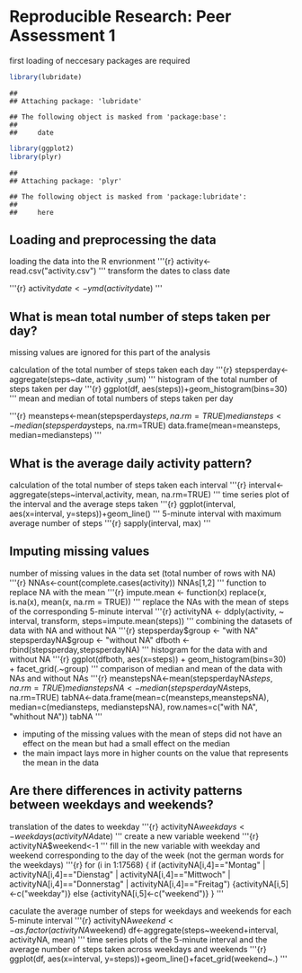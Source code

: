 # Reproducible Research: Peer Assessment 1
first loading of neccesary packages are required


```r
library(lubridate)
```

```
## 
## Attaching package: 'lubridate'
```

```
## The following object is masked from 'package:base':
## 
##     date
```

```r
library(ggplot2)
library(plyr)
```

```
## 
## Attaching package: 'plyr'
```

```
## The following object is masked from 'package:lubridate':
## 
##     here
```
## Loading and preprocessing the data

loading the data into the R envrionment
'''{r}
activity<-read.csv("activity.csv")
'''
transform the dates to class date

'''{r}
activity$date<-ymd(activity$date)
'''

## What is mean total number of steps taken per day?

missing values are ignored for this part of the analysis

calculation of the total number of steps taken each day
'''{r}
stepsperday<-aggregate(steps~date, activity ,sum)
'''
histogram of the total number of steps taken per day
'''{r}
ggplot(df, aes(steps))+geom_histogram(bins=30)
'''
mean and median of total numbers of steps taken per day

'''{r}
meansteps<-mean(stepsperday$steps, na.rm =TRUE)
mediansteps<-median(stepsperday$steps, na.rm=TRUE)
data.frame(mean=meansteps, median=mediansteps)
'''

## What is the average daily activity pattern?
calculation of the total number of steps taken each interval
'''{r}
interval<-aggregate(steps~interval,activity, mean, na.rm=TRUE)
'''
time series plot of the interval and the average steps taken
'''{r}
ggplot(interval, aes(x=interval, y=steps))+geom_line()
'''
5-minute interval with maximum average number of steps
'''{r}
sapply(interval, max)
'''

## Imputing missing values
number of missing values in the data set (total number of rows with NA)
'''{r}
NNAs<-count(complete.cases(activity))
NNAs[1,2] 
'''
function to replace NA with the mean
'''{r}
impute.mean <- function(x) replace(x, is.na(x), mean(x, na.rm = TRUE))
'''
replace the NAs with the mean of steps of the corresponding 5-minute interval
'''{r}
activityNA <- ddply(activity, ~ interval, transform, steps=impute.mean(steps))
'''
combining the datasets of data with NA and without NA
'''{r}
stepsperday$group <- "with NA"
stepsperdayNA$group <- "without NA"
dfboth <- rbind(stepsperday,stepsperdayNA)
'''
histogram for the data with and without NA
'''{r}
ggplot(dfboth, aes(x=steps)) +
        geom_histogram(bins=30) +
        facet_grid(.~group)
'''
comparison of median and mean of the data with NAs and without NAs
'''{r}
meanstepsNA<-mean(stepsperdayNA$steps, na.rm =TRUE)
medianstepsNA<-median(stepsperdayNA$steps, na.rm=TRUE)
tabNA<-data.frame(mean=c(meansteps,meanstepsNA), median=c(mediansteps, medianstepsNA), row.names=c("with NA", "whithout NA"))
tabNA
'''
* imputing of the missing values with the mean of steps did not have an effect on the mean but had a small effect on the median
* the main impact lays more in higher counts on the value that represents the mean in the data

## Are there differences in activity patterns between weekdays and weekends?

translation of the dates to weekday
'''{r}
activityNA$weekdays<-weekdays(activityNA$date)
'''
create a new variable weekend
'''{r}
activityNA$weekend<-1
'''
fill in the new variable with weekday and weekend corresponding to the day of the week
(not the german words for the weekdays)
'''{r}
for (i in 1:17568) {
        if (activityNA[i,4]=="Montag" | 
            activityNA[i,4]=="Dienstag" | 
            activityNA[i,4]=="Mittwoch" | 
            activityNA[i,4]=="Donnerstag" |
            activityNA[i,4]=="Freitag") 
            {activityNA[i,5]<-c("weekday")}
        else {activityNA[i,5]<-c("weekend")}
        }
'''

caculate the average number of steps for weekdays and weekends for each 5-minute interval
'''{r}
activityNA$weekend<-as.factor(activityNA$weekend)
df<-aggregate(steps~weekend+interval, activityNA, mean)
'''
time series plots of the 5-minute interval and the average number of steps taken across weekdays and weekends
'''{r}
ggplot(df, aes(x=interval, y=steps))+geom_line()+facet_grid(weekend~.)
'''

